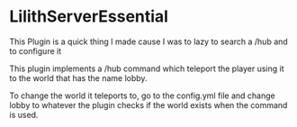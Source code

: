 # LilithServerEssential

This Plugin is a quick thing I made cause I was to lazy to search a /hub and to configure it

This plugin implements a /hub command which teleport the player using it to the world that has the name lobby.

To change the world it teleports to, go to the config.yml file and change lobby to whatever the plugin checks if the world exists when the command is used.
